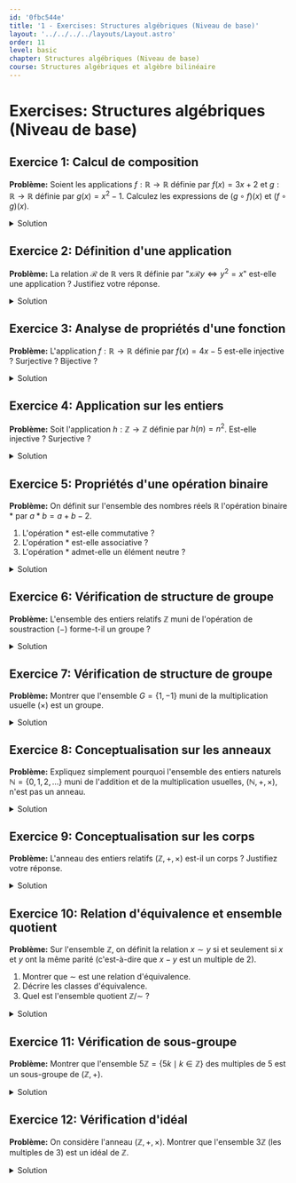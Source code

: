```yaml
---
id: '0fbc544e'
title: '1 - Exercises: Structures algébriques (Niveau de base)'
layout: '../../../../layouts/Layout.astro'
order: 11
level: basic
chapter: Structures algébriques (Niveau de base)
course: Structures algébriques et algèbre bilinéaire
---
```


# Exercises: Structures algébriques (Niveau de base)

## Exercice 1: Calcul de composition

**Problème:** Soient les applications $f: \mathbb{R} \to \mathbb{R}$ définie par $f(x) = 3x+2$ et $g: \mathbb{R} \to \mathbb{R}$ définie par $g(x) = x^2 - 1$. Calculez les expressions de $(g \circ f)(x)$ et $(f \circ g)(x)$.

<details>
<summary>Solution</summary>

**Méthode:** On applique la définition de la composition de fonctions: $(g \circ f)(x) = g(f(x))$ et $(f \circ g)(x) = f(g(x))$.

**Étapes:**

1.  **Calcul de $(g \circ f)(x)$**:
    On remplace d'abord $f(x)$ par son expression dans $g(f(x))$.
    $$(g \circ f)(x) = g(f(x)) = g(3x+2)$$
2.  On applique maintenant la définition de $g$ à l'expression $3x+2$.
    $$g(3x+2) = (3x+2)^2 - 1$$
3.  On développe l'expression.
    $$(3x+2)^2 - 1 = (9x^2 + 12x + 4) - 1 = 9x^2 + 12x + 3$$
4.  **Calcul de $(f \circ g)(x)$**:
    On remplace d'abord $g(x)$ par son expression dans $f(g(x))$.
    $$(f \circ g)(x) = f(g(x)) = f(x^2 - 1)$$
5.  On applique la définition de $f$ à l'expression $x^2 - 1$.
    $$f(x^2 - 1) = 3(x^2 - 1) + 2$$
6.  On développe l'expression.
    $$3(x^2 - 1) + 2 = 3x^2 - 3 + 2 = 3x^2 - 1$$

**Réponse:**
$$(g \circ f)(x) = 9x^2 + 12x + 3$$
$$(f \circ g)(x) = 3x^2 - 1$$

</details>

## Exercice 2: Définition d'une application

**Problème:** La relation $\mathcal{R}$ de $\mathbb{R}$ vers $\mathbb{R}$ définie par "$x \mathcal{R} y \iff y^2 = x$" est-elle une application ? Justifiez votre réponse.

<details>
<summary>Solution</summary>

**Méthode:** Pour qu'une relation soit une application de $X$ dans $Y$, il faut que chaque élément de l'ensemble de départ $X$ ait une et une seule image dans l'ensemble d'arrivée $Y$. Nous allons vérifier ces deux conditions.

**Étapes:**

1.  **Condition d'existence**: Tout élément de l'ensemble de départ $\mathbb{R}$ doit avoir au moins une image.
    Prenons $x = -1$. L'équation $y^2 = -1$ n'a pas de solution dans $\mathbb{R}$. Donc, l'élément $-1$ de l'ensemble de départ n'a pas d'image. La première condition n'est pas remplie.
2.  **Condition d'unicité**: Chaque élément de l'ensemble de départ doit avoir au plus une image.
    Prenons $x = 4$. L'équation $y^2 = 4$ a deux solutions dans $\mathbb{R}$ : $y=2$ et $y=-2$. L'élément $4$ de l'ensemble de départ est associé à deux éléments différents dans l'ensemble d'arrivée. La condition d'unicité n'est pas remplie non plus.

**Réponse:** La relation $\mathcal{R}$ n'est pas une application car certains éléments de l'ensemble de départ n'ont pas d'image (par ex. -1) et d'autres en ont plusieurs (par ex. 4).

</details>

## Exercice 3: Analyse de propriétés d'une fonction

**Problème:** L'application $f : \mathbb{R} \to \mathbb{R}$ définie par $f(x) = 4x - 5$ est-elle injective ? Surjective ? Bijective ?

<details>
<summary>Solution</summary>

**Méthode:** Nous allons tester l'injectivité en montrant que $f(x_1) = f(x_2) \implies x_1 = x_2$, puis la surjectivité en cherchant un antécédent pour un $y$ quelconque dans $\mathbb{R}$.

**Étapes:**

1.  **Test de l'injectivité**:
    Soient $x_1, x_2 \in \mathbb{R}$ tels que $f(x_1) = f(x_2)$.
    $$4x_1 - 5 = 4x_2 - 5$$
    $$4x_1 = 4x_2$$
    $$x_1 = x_2$$
    L'application est donc **injective**.

2.  **Test de la surjectivité**:
    Soit $y \in \mathbb{R}$ (un élément quelconque de l'ensemble d'arrivée). On cherche s'il existe un $x \in \mathbb{R}$ tel que $f(x) = y$.
    $$4x - 5 = y$$
    $$4x = y + 5$$
    $$x = \frac{y+5}{4}$$
    Pour n'importe quel $y \in \mathbb{R}$, on peut calculer $x = \frac{y+5}{4}$, qui est bien un nombre réel. Donc, chaque $y$ a au moins un antécédent. L'application est donc **surjective**.

3.  **Conclusion sur la bijectivité**:
    L'application est à la fois injective et surjective. Par définition, elle est donc **bijective**.

**Réponse:** L'application $f(x) = 4x - 5$ est injective, surjective et bijective.

</details>

## Exercice 4: Application sur les entiers

**Problème:** Soit l'application $h : \mathbb{Z} \to \mathbb{Z}$ définie par $h(n) = n^2$. Est-elle injective ? Surjective ?

<details>
<summary>Solution</summary>

**Méthode:** Pour prouver qu'une propriété est fausse, il suffit de trouver un contre-exemple.

**Étapes:**

1.  **Test de l'injectivité**:
    On cherche deux entiers distincts qui ont la même image.
    Prenons $n_1 = 2$ et $n_2 = -2$. Ce sont bien deux entiers distincts.
    Calculons leurs images :
    $h(2) = 2^2 = 4$
    $h(-2) = (-2)^2 = 4$
    On a $h(2) = h(-2)$ mais $2 \neq -2$. L'application n'est donc **pas injective**.

2.  **Test de la surjectivité**:
    On cherche un entier dans l'ensemble d'arrivée qui n'est l'image d'aucun entier de l'ensemble de départ.
    L'image $h(n) = n^2$ est toujours un entier positif ou nul.
    Prenons l'entier $y = -1$ dans l'ensemble d'arrivée $\mathbb{Z}$. L'équation $h(n) = -1$, soit $n^2 = -1$, n'a pas de solution dans $\mathbb{Z}$.
    L'élément $-1$ n'a donc pas d'antécédent. L'application n'est **pas surjective**.

**Réponse:** L'application $h(n) = n^2$ de $\mathbb{Z}$ dans $\mathbb{Z}$ n'est ni injective, ni surjective.

</details>

## Exercice 5: Propriétés d'une opération binaire

**Problème:** On définit sur l'ensemble des nombres réels $\mathbb{R}$ l'opération binaire $*$ par $a * b = a + b - 2$.

1. L'opération $*$ est-elle commutative ?
2. L'opération $*$ est-elle associative ?
3. L'opération $*$ admet-elle un élément neutre ?

<details>
<summary>Solution</summary>

**Méthode:** On applique les définitions de chaque propriété par le calcul direct.

**Étapes:**

1.  **Commutativité**: On doit vérifier si $a * b = b * a$ pour tous $a, b \in \mathbb{R}$.
    $a * b = a + b - 2$
    $b * a = b + a - 2$
    Comme l'addition dans $\mathbb{R}$ est commutative, $a+b = b+a$, donc $a*b=b*a$. L'opération est **commutative**.

2.  **Associativité**: On doit vérifier si $(a * b) * c = a * (b * c)$ pour tous $a, b, c \in \mathbb{R}$.
    Calculons le membre de gauche :
    $(a * b) * c = (a + b - 2) * c = (a + b - 2) + c - 2 = a + b + c - 4$
    Calculons le membre de droite :
    $a * (b * c) = a * (b + c - 2) = a + (b + c - 2) - 2 = a + b + c - 4$
    Les deux résultats sont identiques. L'opération est **associative**.

3.  **Élément neutre**: On cherche un élément $e \in \mathbb{R}$ tel que $a * e = a$ pour tout $a \in \mathbb{R}$.
    $a * e = a + e - 2$
    On doit donc résoudre l'équation $a + e - 2 = a$.
    $e - 2 = 0$
    $e = 2$
    Vérifions que $e=2$ est bien l'élément neutre : $a * 2 = a + 2 - 2 = a$. Comme l'opération est commutative, on a aussi $2 * a = a$.
    L'opération admet **un élément neutre qui est 2**.

**Réponse:** L'opération $*$ est commutative, associative et admet l'élément neutre $e=2$.

</details>

## Exercice 6: Vérification de structure de groupe

**Problème:** L'ensemble des entiers relatifs $\mathbb{Z}$ muni de l'opération de soustraction $(-)$ forme-t-il un groupe ?

<details>
<summary>Solution</summary>

**Méthode:** On vérifie les axiomes de la structure de groupe. Si l'un des axiomes n'est pas vérifié, la structure n'est pas un groupe.

**Étapes:**

1.  **Associativité**: On vérifie si $(a - b) - c = a - (b - c)$ pour tous $a, b, c \in \mathbb{Z}$.
    Prenons un contre-exemple simple: $a=5, b=3, c=1$.
    Membre de gauche: $(5 - 3) - 1 = 2 - 1 = 1$.
    Membre de droite: $5 - (3 - 1) = 5 - 2 = 3$.
    On a $1 \neq 3$, donc l'opération n'est pas associative.

2.  **Conclusion**:
    Comme l'axiome d'associativité n'est pas vérifié, il n'est pas nécessaire de vérifier les autres. La structure $(\mathbb{Z}, -)$ n'est pas un groupe.

_(Note: On pourrait aussi montrer qu'il n'y a pas d'élément neutre. Si $e$ était un neutre à droite, on aurait $a-e=a$, donc $e=0$. Mais $e=0$ n'est pas un neutre à gauche: $0-a = -a \neq a$ pour $a \neq 0$.)_

**Réponse:** Non, $(\mathbb{Z}, -)$ n'est pas un groupe car l'opération de soustraction n'est pas associative.

</details>

## Exercice 7: Vérification de structure de groupe

**Problème:** Montrer que l'ensemble $G = \{1, -1\}$ muni de la multiplication usuelle $(\times)$ est un groupe.

<details>
<summary>Solution</summary>

**Méthode:** On vérifie un par un les quatre axiomes qui définissent un groupe (loi interne, associativité, élément neutre, inverse).

**Étapes:**

1.  **Stabilité (loi de composition interne)**: Le produit de deux éléments de $G$ doit être dans $G$.
    $1 \times 1 = 1 \in G$
    $1 \times (-1) = -1 \in G$
    $(-1) \times 1 = -1 \in G$
    $(-1) \times (-1) = 1 \in G$
    La loi est bien interne.

2.  **Associativité**: La multiplication dans $\mathbb{R}$ (et donc dans $\mathbb{Z}$) est associative. Cette propriété est donc héritée par $G$.

3.  **Élément neutre**: On cherche un élément $e \in G$ tel que $a \times e = e \times a = a$ pour tout $a \in G$.
    L'élément $1$ est le neutre de la multiplication. On vérifie :
    $1 \times 1 = 1$
    $(-1) \times 1 = -1$
    L'élément neutre est $1 \in G$.

4.  **Inverse**: Chaque élément de $G$ doit avoir un inverse dans $G$.
    - Inverse de 1 : On cherche $x$ tel que $1 \times x = 1$. La solution est $x=1$, et $1 \in G$.
    - Inverse de -1 : On cherche $x$ tel que $(-1) \times x = 1$. La solution est $x=-1$, et $-1 \in G$.
      Chaque élément est son propre inverse.

**Réponse:** L'ensemble $G=\{1, -1\}$ muni de la multiplication est un groupe car les quatre axiomes sont vérifiés.

</details>

## Exercice 8: Conceptualisation sur les anneaux

**Problème:** Expliquez simplement pourquoi l'ensemble des entiers naturels $\mathbb{N}=\{0, 1, 2, ...\}$ muni de l'addition et de la multiplication usuelles, $(\mathbb{N}, +, \times)$, n'est pas un anneau.

<details>
<summary>Solution</summary>

**Méthode:** On rappelle la définition d'un anneau et on identifie la condition qui n'est pas satisfaite par $(\mathbb{N}, +, \times)$.

**Étapes:**

1.  **Définition d'un anneau**: Un anneau $(A, +, \times)$ doit satisfaire trois conditions principales, dont la première est que $(A, +)$ doit être un groupe abélien.

2.  **Vérification de la structure de groupe pour $(\mathbb{N}, +)$**:
    Pour que $(\mathbb{N}, +)$ soit un groupe, chaque élément doit avoir un inverse pour l'addition (appelé un opposé) qui soit aussi dans $\mathbb{N}$.
    L'élément neutre de l'addition est $0 \in \mathbb{N}$.
    Prenons l'élément $3 \in \mathbb{N}$. Son opposé est $-3$, car $3 + (-3) = 0$.
    Cependant, $-3$ n'appartient pas à l'ensemble des entiers naturels $\mathbb{N}$.
    Aucun élément de $\mathbb{N}$ (sauf 0) n'a d'opposé dans $\mathbb{N}$.

3.  **Conclusion**:
    Puisque $(\mathbb{N}, +)$ n'est pas un groupe, la première condition pour être un anneau n'est pas remplie.

**Réponse:** $(\mathbb{N}, +, \times)$ n'est pas un anneau car $(\mathbb{N}, +)$ n'est pas un groupe. Plus précisément, les éléments non nuls n'ont pas d'opposé (d'inverse additif) dans $\mathbb{N}$.

</details>

## Exercice 9: Conceptualisation sur les corps

**Problème:** L'anneau des entiers relatifs $(\mathbb{Z}, +, \times)$ est-il un corps ? Justifiez votre réponse.

<details>
<summary>Solution</summary>

**Méthode:** On rappelle la définition d'un corps et on vérifie si $(\mathbb{Z}, +, \times)$ satisfait la condition clé qui distingue un corps d'un anneau.

**Étapes:**

1.  **Définition d'un corps**: Un corps est un anneau commutatif dans lequel tout élément non nul admet un inverse pour la multiplication.

2.  **Vérification de l'inversibilité des éléments**:
    $(\mathbb{Z}, +, \times)$ est bien un anneau commutatif.
    Prenons un élément non nul de $\mathbb{Z}$, par exemple $2$.
    Pour que $2$ soit inversible, il faudrait trouver un entier $x \in \mathbb{Z}$ tel que $2 \times x = 1$ (où $1$ est l'élément neutre de la multiplication).
    La seule solution à cette équation est $x = 1/2$.

3.  **Conclusion**:
    L'élément $1/2$ n'est pas un entier, il n'appartient donc pas à $\mathbb{Z}$. Par conséquent, l'élément $2$ n'a pas d'inverse multiplicatif dans $\mathbb{Z}$.
    Puisqu'il existe au moins un élément non nul qui n'est pas inversible, $\mathbb{Z}$ n'est pas un corps. (Les seuls éléments inversibles dans $\mathbb{Z}$ sont 1 et -1).

**Réponse:** Non, $(\mathbb{Z}, +, \times)$ n'est pas un corps car la plupart des éléments non nuls (comme 2) n'ont pas d'inverse pour la multiplication dans $\mathbb{Z}$.

</details>

## Exercice 10: Relation d'équivalence et ensemble quotient

**Problème:** Sur l'ensemble $\mathbb{Z}$, on définit la relation $x \sim y$ si et seulement si $x$ et $y$ ont la même parité (c'est-à-dire que $x-y$ est un multiple de 2).

1. Montrer que $\sim$ est une relation d'équivalence.
2. Décrire les classes d'équivalence.
3. Quel est l'ensemble quotient $\mathbb{Z}/\sim$ ?

<details>
<summary>Solution</summary>

**Méthode:** Pour le point 1, on vérifie les trois propriétés : réflexivité, symétrie, transitivité. Pour les points 2 et 3, on identifie les "paquets" d'éléments qui sont équivalents entre eux.

**Étapes:**

1.  **Vérification de la relation d'équivalence**:

    - **Réflexivité**: Pour tout $x \in \mathbb{Z}$, on a $x-x = 0$. Comme $0$ est un multiple de 2 ($0 = 0 \times 2$), on a $x \sim x$. La relation est réflexive.
    - **Symétrie**: Si $x \sim y$, alors $x-y$ est un multiple de 2, donc $x-y = 2k$ pour un certain $k \in \mathbb{Z}$. Alors $y-x = -(x-y) = -2k = 2(-k)$. Comme $-k \in \mathbb{Z}$, $y-x$ est aussi un multiple de 2, donc $y \sim x$. La relation est symétrique.
    - **Transitivité**: Si $x \sim y$ et $y \sim z$, alors $x-y = 2k_1$ et $y-z = 2k_2$ pour $k_1, k_2 \in \mathbb{Z}$. En additionnant ces deux égalités, on obtient $(x-y)+(y-z) = 2k_1+2k_2$, ce qui donne $x-z = 2(k_1+k_2)$. Comme $k_1+k_2 \in \mathbb{Z}$, $x-z$ est un multiple de 2, donc $x \sim z$. La relation est transitive.
      La relation $\sim$ est bien une relation d'équivalence.

2.  **Description des classes d'équivalence**:

    - La classe de 0, notée $\text{cl}(0)$, est l'ensemble des entiers $y$ tels que $y \sim 0$, c'est-à-dire $y-0=y$ est pair. C'est l'ensemble de tous les nombres pairs : $\text{cl}(0) = \{..., -4, -2, 0, 2, 4, ...\} = 2\mathbb{Z}$.
    - La classe de 1, notée $\text{cl}(1)$, est l'ensemble des entiers $y$ tels que $y \sim 1$, c'est-à-dire $y-1$ est pair. Si $y-1=2k$, alors $y=2k+1$. C'est l'ensemble de tous les nombres impairs : $\text{cl}(1) = \{..., -3, -1, 1, 3, 5, ...\} = 1+2\mathbb{Z}$.
    - Tout entier est soit pair, soit impair, il n'y a donc que ces deux classes.

3.  **Ensemble quotient**:
    L'ensemble quotient est l'ensemble des classes d'équivalence. Il n'y en a que deux.
    $\mathbb{Z}/\sim = \{\text{cl}(0), \text{cl}(1)\}$.

**Réponse:** La relation est bien une relation d'équivalence. Il y a deux classes d'équivalence : l'ensemble des nombres pairs et l'ensemble des nombres impairs. L'ensemble quotient est $\mathbb{Z}/\sim = \{\text{cl}(0), \text{cl}(1)\}$, qui a deux éléments.

</details>

## Exercice 11: Vérification de sous-groupe

**Problème:** Montrer que l'ensemble $5\mathbb{Z} = \{5k \mid k \in \mathbb{Z}\}$ des multiples de 5 est un sous-groupe de $(\mathbb{Z}, +)$.

<details>
<summary>Solution</summary>

**Méthode:** Pour montrer que $H$ est un sous-groupe de $G$, on doit vérifier trois points : $H$ est non vide, $H$ est stable par l'opération, et $H$ est stable par passage à l'inverse.

**Étapes:**

1.  **Vérifier que $5\mathbb{Z}$ est non vide**:
    L'élément neutre du groupe $(\mathbb{Z}, +)$ est $0$. On peut écrire $0 = 5 \times 0$. Donc $0 \in 5\mathbb{Z}$. L'ensemble n'est pas vide.

2.  **Vérifier la stabilité par l'addition**:
    Soient deux éléments quelconques de $5\mathbb{Z}$, disons $x$ et $y$.
    Par définition, $x = 5k_1$ et $y = 5k_2$ pour certains entiers $k_1, k_2 \in \mathbb{Z}$.
    Leur somme est $x+y = 5k_1 + 5k_2 = 5(k_1+k_2)$.
    Puisque $k_1+k_2$ est un entier, $x+y$ est de la forme $5 \times (\text{un entier})$, donc $x+y \in 5\mathbb{Z}$.
    L'ensemble est stable par addition.

3.  **Vérifier la stabilité par passage à l'inverse (opposé)**:
    Soit un élément $x \in 5\mathbb{Z}$. Donc $x = 5k$ pour un entier $k$.
    L'inverse de $x$ pour l'addition est $-x$.
    $-x = -(5k) = 5(-k)$.
    Puisque $-k$ est un entier, $-x$ est de la forme $5 \times (\text{un entier})$, donc $-x \in 5\mathbb{Z}$.
    L'ensemble est stable par passage à l'opposé.

**Réponse:** $5\mathbb{Z}$ est un sous-groupe de $(\mathbb{Z}, +)$ car il contient l'élément neutre (0), il est stable par addition et il est stable par passage à l'opposé.

</details>

## Exercice 12: Vérification d'idéal

**Problème:** On considère l'anneau $(\mathbb{Z}, +, \times)$. Montrer que l'ensemble $3\mathbb{Z}$ (les multiples de 3) est un idéal de $\mathbb{Z}$.

<details>
<summary>Solution</summary>

**Méthode:** Pour montrer que $I$ est un idéal d'un anneau $A$, on doit vérifier deux points : $I$ est un sous-groupe additif de $A$, et $I$ absorbe la multiplication par n'importe quel élément de $A$.

**Étapes:**

1.  **Vérifier que $(3\mathbb{Z}, +)$ est un sous-groupe de $(\mathbb{Z}, +)$**:

    - $0 = 3 \times 0 \in 3\mathbb{Z}$, donc l'ensemble est non vide.
    - Soient $x=3k_1$ et $y=3k_2$ dans $3\mathbb{Z}$. Leur somme $x+y = 3(k_1+k_2)$ est dans $3\mathbb{Z}$.
    - Soit $x=3k$ dans $3\mathbb{Z}$. Son opposé $-x = 3(-k)$ est dans $3\mathbb{Z}$.
      Donc, $3\mathbb{Z}$ est bien un sous-groupe additif de $\mathbb{Z}$.

2.  **Vérifier la propriété d'absorption**:
    On doit montrer que pour tout élément $x \in 3\mathbb{Z}$ et pour tout élément $a \in \mathbb{Z}$, le produit $ax$ est dans $3\mathbb{Z}$.
    Soit $x \in 3\mathbb{Z}$, donc $x = 3k$ pour un $k \in \mathbb{Z}$.
    Soit $a \in \mathbb{Z}$ un entier quelconque.
    Le produit est $ax = a(3k) = 3(ak)$.
    Puisque $a$ et $k$ sont des entiers, leur produit $ak$ est aussi un entier.
    Donc, $ax$ est de la forme $3 \times (\text{un entier})$, ce qui signifie que $ax \in 3\mathbb{Z}$.
    La propriété d'absorption est vérifiée.

**Réponse:** $3\mathbb{Z}$ est un idéal de $\mathbb{Z}$ car c'est un sous-groupe additif qui vérifie la propriété d'absorption (le produit d'un multiple de 3 par n'importe quel entier est encore un multiple de 3).

</details>
